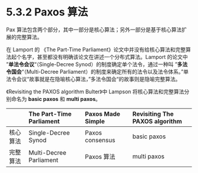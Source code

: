 # 5.3.2 Paxos 算法
Pax 算法包含两个部分，其中一部分是核心算法；另外一部分是基于核心算法扩展的完整算法。

在 Lamport 的 《The Part-Time Parliament》论文中并没有给核心算法和完整算法起个名字，甚至都没有明确该论文在讲述一个分布式算法。Lamport 的论文中 ”**单法令会议**“（Single-Decree Synod）的制度确定单个法令，通过一种叫 ”**多法令国会**“（Multi-Decree Parliament）的制度来确定所有的法令以及法令体系。”单法令会议“故事就是在隐喻核心算法，”多法令国会“的故事则是隐喻完整算法。

《Revisiting the PAXOS algorithm Bulter》中 Lampson 将核心算法和完整算法分别命名为 **basic paxos** 和 **multi paxos**。


|| The Part-Time Parliament | Paxos Made Simple | Revisiting The PAXOS algorithm|
|:--|:--|:--|:--|
| 核心算法 | Single-Decree Synod | Paxos consensus | basic paxos |
| 完整算法 | Multi-Decree Parliament | Paxos 算法 | multi paxos |